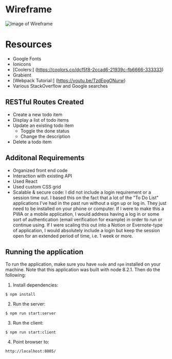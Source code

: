 # Wireframe
![Image of Wireframe]('/src/images/wireframe.png')

# Resources
- Google Fonts
- Ionicons
- [Coolers:] (https://coolors.co/dcf5f8-2ccad6-21939c-fb6666-333333)
- Grabient
- [Webpack Tutorial:] (https://youtu.be/TzdEpgONurw)
- Various StackOverflow and Google searches

## RESTful Routes Created
- Create a new todo item
- Display a list of todo items
- Update an existing todo item
  - Toggle the done status
  - Change the description
- Delete a todo item

## Additonal Requirements
- Organized front end code
- Interaction with existing API
- Used React
- Used custom CSS grid
- Scalable & secure code: I did not include a login requirement or a session time out. I based this on the fact that a lot of the "To Do List" applications I've had in the past run without a sign up or log in. They just need to be installed on your phone or computer. If I were to make this a PWA or a mobile application, I would address having a log in or some sort of authentication (email verification for example) in order to run or continue using. If I were scaling this out into a Notion or Evernote-type of application, I would absolutely include a login but keep the session open for an extended period of time, i.e. 1 week or more.


## Running the application

To run the application, make sure you have `node` and `npm` installed on your
machine. Note that this application was built with node 8.2.1. Then do the
following:

1. Install dependencies:
  ```
  $ npm install
  ```

2. Run the server:
  ```
  $ npm run start:server
  ```

3. Run the client:
  ```
  $ npm run start:client
  ```

4. Point browser to:
  ```
  http://localhost:8005/
  ```
